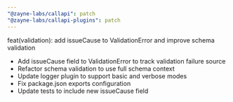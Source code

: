 ```yaml
---
"@zayne-labs/callapi": patch
"@zayne-labs/callapi-plugins": patch
---
```


feat(validation): add issueCause to ValidationError and improve schema validation

- Add issueCause field to ValidationError to track validation failure source
- Refactor schema validation to use full schema context
- Update logger plugin to support basic and verbose modes
- Fix package.json exports configuration
- Update tests to include new issueCause field
